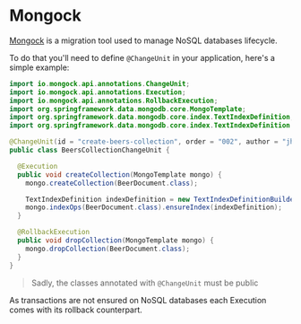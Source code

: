 # Mongock

[Mongock](https://mongock.io/) is a migration tool used to manage NoSQL databases lifecycle.

To do that you'll need to define `@ChangeUnit` in your application, here's a simple example:

```java
import io.mongock.api.annotations.ChangeUnit;
import io.mongock.api.annotations.Execution;
import io.mongock.api.annotations.RollbackExecution;
import org.springframework.data.mongodb.core.MongoTemplate;
import org.springframework.data.mongodb.core.index.TextIndexDefinition;
import org.springframework.data.mongodb.core.index.TextIndexDefinition.TextIndexDefinitionBuilder;

@ChangeUnit(id = "create-beers-collection", order = "002", author = "jhipster")
public class BeersCollectionChangeUnit {

  @Execution
  public void createCollection(MongoTemplate mongo) {
    mongo.createCollection(BeerDocument.class);

    TextIndexDefinition indexDefinition = new TextIndexDefinitionBuilder().onField("selling_state").build();
    mongo.indexOps(BeerDocument.class).ensureIndex(indexDefinition);
  }

  @RollbackExecution
  public void dropCollection(MongoTemplate mongo) {
    mongo.dropCollection(BeerDocument.class);
  }
}

```

> Sadly, the classes annotated with `@ChangeUnit` must be public

As transactions are not ensured on NoSQL databases each Execution comes with its rollback counterpart.
